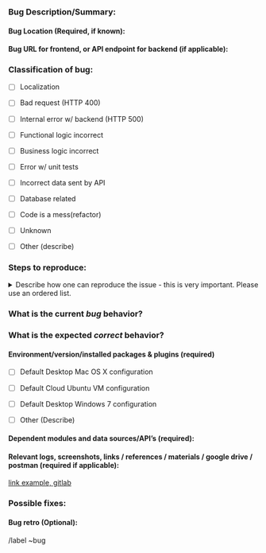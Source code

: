 ### Bug Description/Summary:

<!-- Summarize the bug encountered concisely. -->

#### Bug Location (Required, if known):

<!--  add tag(frontend/backend etc, or more detailed explanation, link to relevant code if needed/possible -->

#### Bug URL for frontend, or API endpoint for backend (if applicable):

<!--  frontend URL or backend endpoint path -->

### Classification of bug:

<!--  Possible bug classifications -->

- [ ] Localization
- [ ] Bad request (HTTP 400)
- [ ] Internal error w/ backend (HTTP 500)
- [ ] Functional logic incorrect
- [ ] Business logic incorrect
- [ ] Error w/ unit tests
- [ ] Incorrect data sent by API
- [ ] Database related
- [ ] Code is a mess(refactor)
- [ ] Unknown
- [ ] Other (describe)



### Steps to reproduce:

<details>
<summary> Describe how one can reproduce the issue - this is very important. Please use an ordered list.</summary>
<pre>

Example:

1. login as a type of user
2. click on menu "Memo Approval"
3. website does not show user information on the right pane.

</pre>
</details>


### What is the current *bug* behavior?

<!-- Describe what actually happens. -->

### What is the expected *correct* behavior?

<!-- Describe what you should see instead. -->

#### Environment/version/installed packages & plugins (required)

<!-- 	Ex. Chrome version 78 on Windows, Safari on iOS 12, ... -->

- [ ] Default Desktop Mac OS X configuration
- [ ] Default Cloud Ubuntu VM configuration
- [ ] Default Desktop Windows 7 configuration
- [ ] Other (Describe)


#### Dependent modules and data sources/API’s (required):

<!--  	What modules and API’s or data sources does this bug involve (best effort) -->

#### Relevant logs, screenshots, links / references / materials / google drive / postman (required if applicable):


<!-- Paste any relevant logs or external links - please use code blocks (```) to format console output, logs, and code
 as it's tough to read otherwise. -->
<!--    issues may be linked with # for example #30 is issue 30 -->


[link example, gitlab](https://www.gitlab.com)

### Possible fixes:

<!-- What did you try to fix the bug? -->
<!-- If you can, link to the line of code that might be responsible for the problem. -->

#### Bug retro (Optional):

<!-- After fixing this bug did you learn of other similar bugs in the program, or something totally unrelated which deserves attention? -->


/label ~bug

